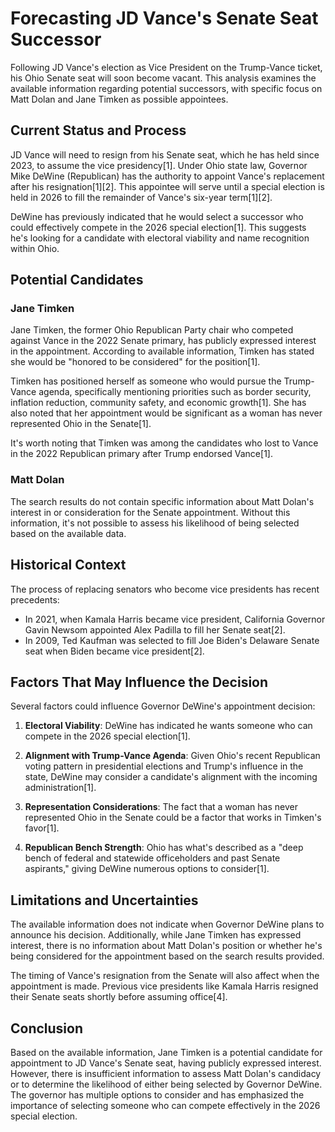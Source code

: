 # Forecasting JD Vance's Senate Seat Successor

Following JD Vance's election as Vice President on the Trump-Vance ticket, his Ohio Senate seat will soon become vacant. This analysis examines the available information regarding potential successors, with specific focus on Matt Dolan and Jane Timken as possible appointees.

## Current Status and Process

JD Vance will need to resign from his Senate seat, which he has held since 2023, to assume the vice presidency[1]. Under Ohio state law, Governor Mike DeWine (Republican) has the authority to appoint Vance's replacement after his resignation[1][2]. This appointee will serve until a special election is held in 2026 to fill the remainder of Vance's six-year term[1][2].

DeWine has previously indicated that he would select a successor who could effectively compete in the 2026 special election[1]. This suggests he's looking for a candidate with electoral viability and name recognition within Ohio.

## Potential Candidates

### Jane Timken

Jane Timken, the former Ohio Republican Party chair who competed against Vance in the 2022 Senate primary, has publicly expressed interest in the appointment. According to available information, Timken has stated she would be "honored to be considered" for the position[1]. 

Timken has positioned herself as someone who would pursue the Trump-Vance agenda, specifically mentioning priorities such as border security, inflation reduction, community safety, and economic growth[1]. She has also noted that her appointment would be significant as a woman has never represented Ohio in the Senate[1].

It's worth noting that Timken was among the candidates who lost to Vance in the 2022 Republican primary after Trump endorsed Vance[1].

### Matt Dolan

The search results do not contain specific information about Matt Dolan's interest in or consideration for the Senate appointment. Without this information, it's not possible to assess his likelihood of being selected based on the available data.

## Historical Context

The process of replacing senators who become vice presidents has recent precedents:

- In 2021, when Kamala Harris became vice president, California Governor Gavin Newsom appointed Alex Padilla to fill her Senate seat[2].
- In 2009, Ted Kaufman was selected to fill Joe Biden's Delaware Senate seat when Biden became vice president[2].

## Factors That May Influence the Decision

Several factors could influence Governor DeWine's appointment decision:

1. **Electoral Viability**: DeWine has indicated he wants someone who can compete in the 2026 special election[1].

2. **Alignment with Trump-Vance Agenda**: Given Ohio's recent Republican voting pattern in presidential elections and Trump's influence in the state, DeWine may consider a candidate's alignment with the incoming administration[1].

3. **Representation Considerations**: The fact that a woman has never represented Ohio in the Senate could be a factor that works in Timken's favor[1].

4. **Republican Bench Strength**: Ohio has what's described as a "deep bench of federal and statewide officeholders and past Senate aspirants," giving DeWine numerous options to consider[1].

## Limitations and Uncertainties

The available information does not indicate when Governor DeWine plans to announce his decision. Additionally, while Jane Timken has expressed interest, there is no information about Matt Dolan's position or whether he's being considered for the appointment based on the search results provided.

The timing of Vance's resignation from the Senate will also affect when the appointment is made. Previous vice presidents like Kamala Harris resigned their Senate seats shortly before assuming office[4].

## Conclusion

Based on the available information, Jane Timken is a potential candidate for appointment to JD Vance's Senate seat, having publicly expressed interest. However, there is insufficient information to assess Matt Dolan's candidacy or to determine the likelihood of either being selected by Governor DeWine. The governor has multiple options to consider and has emphasized the importance of selecting someone who can compete effectively in the 2026 special election.